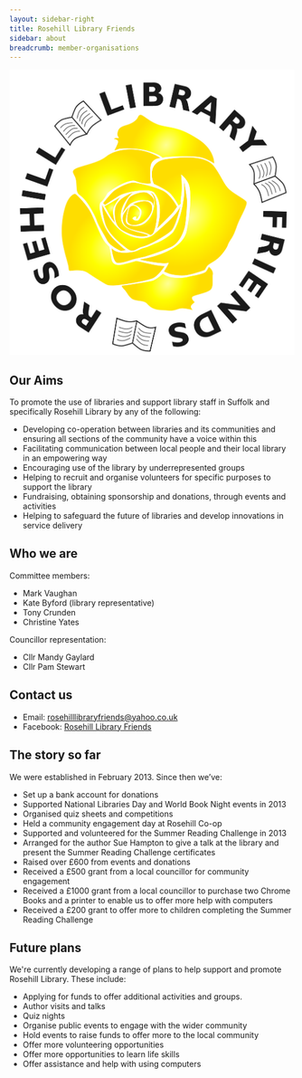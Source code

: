 ```yaml
---
layout: sidebar-right
title: Rosehill Library Friends
sidebar: about
breadcrumb: member-organisations
---
```

![Rosehill Library Friends logo](/images/featured/logo-rosehill-library-friends-2.jpg)

## Our Aims

To promote the use of libraries and support library staff in Suffolk and specifically Rosehill Library by any of the following:

* Developing co-operation between libraries and its communities and ensuring all sections of the community have a voice within this
* Facilitating communication between local people and their local library in an empowering way
* Encouraging use of the library by underrepresented groups
* Helping to recruit and organise volunteers for specific purposes to support the library
* Fundraising, obtaining sponsorship and donations, through events and activities
* Helping to safeguard the future of libraries and develop innovations in service delivery

## Who we are

Committee members:

* Mark Vaughan
* Kate Byford (library representative)
* Tony Crunden
* Christine Yates

Councillor representation:

* Cllr Mandy Gaylard
* Cllr Pam Stewart

## Contact us

* Email: rosehilllibraryfriends@yahoo.co.uk
* Facebook: [Rosehill Library Friends](https://www.facebook.com/rosehillfriends)

## The story so far

We were established in February 2013. Since then we’ve:

* Set up a bank account for donations
* Supported National Libraries Day and World Book Night events in 2013
* Organised quiz sheets and competitions
* Held a community engagement day at Rosehill Co-op
* Supported and volunteered for the Summer Reading Challenge in 2013
* Arranged for the author Sue Hampton to give a talk at the library and present the Summer Reading Challenge certificates
* Raised over £600 from events and donations
* Received a £500 grant from a local councillor for community engagement
* Received a £1000 grant from a local councillor to purchase two Chrome Books and a printer to enable us to offer more help with computers
* Received a £200 grant to offer more to children completing the Summer Reading Challenge

## Future plans

We're currently developing a range of plans to help support and promote Rosehill Library. These include:

* Applying for funds to offer additional activities and groups.
* Author visits and talks
* Quiz nights
* Organise public events to engage with the wider community
* Hold events to raise funds to offer more to the local community
* Offer more volunteering opportunities
* Offer more opportunities to learn life skills
* Offer assistance and help with using computers

